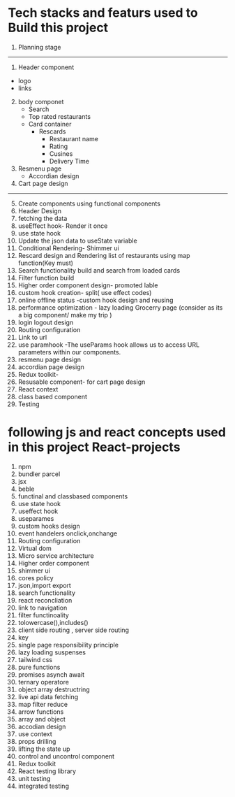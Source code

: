# Tech stacks and featurs used to Build this project

1. Planning stage

---

1.  Header component

- logo
- links

2. body componet
   - Search
   - Top rated restaurants
   - Card container
     - Rescards
       - Restaurant name
       - Rating
       - Cusines
       - Delivery Time
3. Resmenu page
   - Accordian design
4. Cart page design

---

5. Create components using functional components
6. Header Design
7. fetching the data
8. useEffect hook- Render it once
9. use state hook
10. Update the json data to useState variable
11. Conditional Rendering- Shimmer ui
12. Rescard design and Rendering list of restaurants using map function(Key must)
13. Search functionality build and search from loaded cards
14. Filter function build
15. Higher order component design- promoted lable
16. custom hook creation- split( use effect codes)
17. online offline status -custom hook design and reusing
18. performance optimization - lazy loading Grocerry page (consider as its a big component/ make my trip )
19. login logout design
20. Routing configuration
21. Link to url
22. use paramhook -The useParams hook allows us to access URL parameters within our components.
23. resmenu page design
24. accordian page design
25. Redux toolkit-
26. Resusable component- for cart page design
27. React context
28. class based component
29. Testing

# following js and react concepts used in this project React-projects

1.  npm
2.  bundler parcel
3.  jsx
4.  beble
5.  functinal and classbased components
6.  use state hook
7.  useffect hook
8.  useparames
9.  custom hooks design
10. event handelers onclick,onchange
11. Routing configuration
12. Virtual dom
13. Micro service architecture
14. Higher order component
15. shimmer ui
16. cores policy
17. json,import export
18. search functionality
19. react reconcliation
20. link to navigation
21. filter functinoality
22. tolowercase(),includes()
23. client side routing , server side routing
24. key
25. single page responsibility principle
26. lazy loading suspenses
27. tailwind css
28. pure functions
29. promises asynch await
30. ternary operatore
31. object array destructring
32. live api data fetching
33. map filter reduce
34. arrow functions
35. array and object
36. accodian design
37. use context
38. props drilling
39. lifting the state up
40. control and uncontrol component
41. Redux toolkit
42. React testing library
43. unit testing
44. integrated testing
